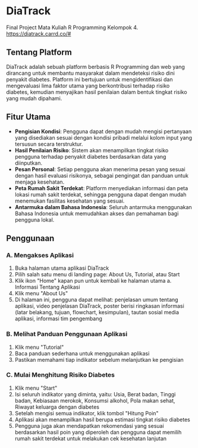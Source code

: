 # DiaTrack
Final Project Mata Kuliah R Programming Kelompok 4.
https://diatrack.carrd.co/#
## Tentang Platform
DiaTrack adalah sebuah platform berbasis R Programming dan web yang dirancang untuk membantu masyarakat dalam mendeteksi risiko dini penyakit diabetes. Platform ini bertujuan untuk mengidentifikasi dan mengevaluasi lima faktor utama yang berkontribusi terhadap risiko diabetes, kemudian menyajikan hasil penilaian dalam bentuk tingkat risiko yang mudah dipahami.
## Fitur Utama
- **Pengisian Kondisi**: Pengguna dapat dengan mudah mengisi pertanyaan yang disediakan sesuai dengan kondisi pribadi melalui kolom input yang tersusun secara terstruktur.
- **Hasil Penilaian Risiko**: Sistem akan menampilkan tingkat risiko pengguna terhadap penyakit diabetes berdasarkan data yang diinputkan.
- **Pesan Personal**: Setiap pengguna akan menerima pesan yang sesuai dengan hasil evaluasi risikonya, sebagai pengingat dan panduan untuk menjaga kesehatan.
- **Peta Rumah Sakit Terdekat**: Platform menyediakan informasi dan peta lokasi rumah sakit terdekat, sehingga pengguna dapat dengan mudah menemukan fasilitas kesehatan yang sesuai.
- **Antarmuka dalam Bahasa Indonesia**: Seluruh antarmuka menggunakan Bahasa Indonesia untuk memudahkan akses dan pemahaman bagi pengguna lokal.
## Penggunaan
### A. Mengakses Aplikasi
1. Buka halaman utama aplikasi DiaTrack
2. Pilih salah satu menu di landing page: About Us, Tutorial, atau Start
3. Klik ikon "Home" kapan pun untuk kembali ke halaman utama
a. Informasi Tentang Aplikasi
1. Klik menu "About Us"
2. Di halaman ini, pengguna dapat melihat: penjelasan umum tentang aplikasi, video penjelasan DiaTrack, poster berisi ringkasan informasi (latar belakang, tujuan, flowchart, kesimpulan), tautan sosial media aplikasi, informasi tim pengembang
### B. Melihat Panduan Penggunaan Aplikasi
1. Klik menu "Tutorial"
2. Baca panduan sederhana untuk menggunakan aplikasi
3. Pastikan memahami tiap indikator sebelum melanjutkan ke pengisian
### C. Mulai Menghitung Risiko Diabetes
1. Klik menu "Start"
2. Isi seluruh indikator yang diminta, yaitu: Usia, Berat badan, Tinggi badan, Kebiasaan merokok, Konsumsi alkohol, Pola makan sehat, Riwayat keluarga dengan diabetes
3. Setelah mengisi semua indikator, klik tombol "Hitung Poin"
4. Aplikasi akan menampilkan hasil berupa estimasi tingkat risiko diabetes
5. Pengguna juga akan mendapatkan rekomendasi yang sesuai berdasarkan hasil poin yang diperoleh dan pengguna dapat memilih rumah sakit terdekat untuk melakukan cek kesehatan lanjutan
